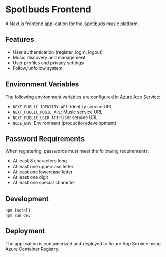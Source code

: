 # Spotibuds Frontend

A Next.js frontend application for the Spotibuds music platform.

## Features

- User authentication (register, login, logout)
- Music discovery and management
- User profiles and privacy settings
- Follow/unfollow system

## Environment Variables

The following environment variables are configured in Azure App Service:

- `NEXT_PUBLIC_IDENTITY_API`: Identity service URL
- `NEXT_PUBLIC_MUSIC_API`: Music service URL  
- `NEXT_PUBLIC_USER_API`: User service URL
- `NODE_ENV`: Environment (production/development)

## Password Requirements

When registering, passwords must meet the following requirements:
- At least 8 characters long
- At least one uppercase letter
- At least one lowercase letter
- At least one digit
- At least one special character

## Development

```bash
npm install
npm run dev
```

## Deployment

The application is containerized and deployed to Azure App Service using Azure Container Registry. 